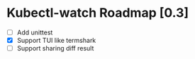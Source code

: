 # Kubectl-watch Roadmap [0.3]

- [ ] Add unittest
- [x] Support TUI like termshark
- [ ] Support sharing diff result
